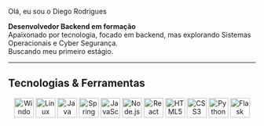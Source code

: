 Olá, eu sou o Diego Rodrigues  

**Desenvolvedor Backend em formação**  
Apaixonado por tecnologia, focado em backend, mas explorando Sistemas Operacionais e Cyber Segurança.  
Buscando meu primeiro estágio.  

---

## Tecnologias & Ferramentas
<p align="center">
  <img alt="Windows" width="40px" src="https://cdn.jsdelivr.net/gh/devicons/devicon/icons/windows8/windows8-original.svg"/>
  <img alt="Linux" width="40px" src="https://cdn.jsdelivr.net/gh/devicons/devicon/icons/linux/linux-original.svg"/>
  <img alt="Java" width="40px" src="https://cdn.jsdelivr.net/gh/devicons/devicon/icons/java/java-original.svg"/>
  <img alt="Spring Boot" width="40px" src="https://cdn.jsdelivr.net/gh/devicons/devicon/icons/spring/spring-original.svg"/>
  <img alt="JavaScript" width="40px" src="https://cdn.jsdelivr.net/gh/devicons/devicon/icons/javascript/javascript-original.svg"/>
  <img alt="Node.js" width="40px" src="https://cdn.jsdelivr.net/gh/devicons/devicon/icons/nodejs/nodejs-original.svg"/>
  <img alt="React" width="40px" src="https://cdn.jsdelivr.net/gh/devicons/devicon/icons/react/react-original.svg"/>
  <img alt="HTML5" width="40px" src="https://cdn.jsdelivr.net/gh/devicons/devicon/icons/html5/html5-original.svg"/>
  <img alt="CSS3" width="40px" src="https://cdn.jsdelivr.net/gh/devicons/devicon/icons/css3/css3-original.svg"/>
  <img alt="Python" width="40px" src="https://cdn.jsdelivr.net/gh/devicons/devicon/icons/python/python-original.svg"/>
  <img alt="Flask" width="40px" src="https://cdn.jsdelivr.net/gh/devicons/devicon/icons/flask/flask-original.svg"/>
</p>


<!--
**DiegoRodrigues06/DiegoRodrigues06** is a ✨ _special_ ✨ repository because its `README.md` (this file) appears on your GitHub profile.

Here are some ideas to get you started:

- 🔭 I’m currently working on ...
- 🌱 I’m currently learning ...
- 👯 I’m looking to collaborate on ...
- 🤔 I’m looking for help with ...
- 💬 Ask me about ...
- 📫 How to reach me: ...
- 😄 Pronouns: ...
- ⚡ Fun fact: ...
-->
